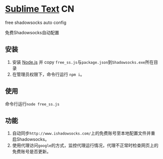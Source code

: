 [Sublime Text](http://www.sublimetext.com/) CN
===============

free shadowsocks auto config

免费Shadowsocks自动配置

## 安装

1. 安装 [Node.js](https://nodejs.org/) 并 copy `free_ss.js`与`package.json`到`Shadowsocks.exe`所在目录
1. 在管理员权限下，命令行运行 `npm i`。

## 使用

命令行运行`node free_ss.js`

## 功能
1. 自动同步`http://www.ishadowsocks.com/`上的免费账号至本地配置文件并重启Shadowsocks。
1. 使用代理访问`google`的方式，监控代理运行情况，代理不正常时检查网页上的免费账号是否更新。
